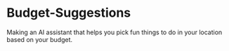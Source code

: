 # Budget-Suggestions
Making an AI assistant that helps you pick fun things to do in your location based on your budget. 
